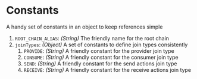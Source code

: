 # Constants

A handy set of constants in an object to keep references simple

1.  `ROOT_CHAIN_ALIAS`: *(String)* The friendly name for the root chain
1.  `joinTypes`: *(Object)* A set of constants to define join types
    consistently
    1.  `PROVIDE`: *(String)* A friendly constant for the provider join
        type
    1.  `CONSUME`: *(String)* A friendly constant for the consumer join
        type
    1.  `SEND`: *(String)* A friendly constant for the send actions join
        type
    1.  `RECEIVE`: *(String)* A friendly constant for the receive
        actions join type
